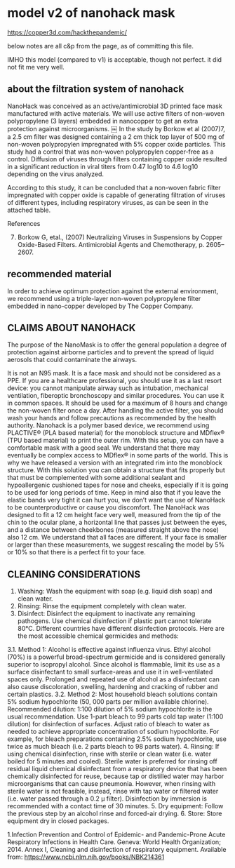 # model v2 of nanohack mask

https://copper3d.com/hackthepandemic/

below notes are all c&p from the page, as of committing this file.

IMHO this model (compared to v1) is acceptable, though not perfect.
it did not fit me very well.


## about the filtration system of nanohack

NanoHack was conceived as an active/antimicrobial 3D printed face mask manufactured with active materials. We will use active filters of non-woven polypropylene (3 layers) embedded in nanocopper to get an extra protection against microorganisms.
￼
In the study by Borkow et al (2007)7, a 2.5 cm filter was designed containing a 2 cm thick top layer of 500 mg of non-woven polypropylen impregnated with 5% copper oxide particles. This study had a control that was non-woven polypropylen copper-free as a control.
Diffusion of viruses through filters containing copper oxide resulted in a significant reduction in viral titers from 0.47 log10 to 4.6 log10 depending on the virus analyzed.

According to this study, it can be concluded that a non-woven fabric filter impregnated with copper oxide is capable of generating filtration of viruses of different types, including respiratory viruses, as can be seen in the attached table.

References

7. Borkow G, etal., (2007) Neutralizing Viruses in Suspensions by Copper Oxide-Based Filters. Antimicrobial Agents and Chemotherapy, p. 2605–2607.


## recommended material

In order to achieve optimum protection against the external environment, we recommend using a triple-layer non-woven polypropylene filter embedded in nano-copper developed by The Copper Company.


## CLAIMS ABOUT NANOHACK

The purpose of the NanoMask is to offer the general population a degree of protection against airborne particles and to prevent the spread of liquid aerosols that could contaminate the airways.

It is not an N95 mask. It is a face mask and should not be considered as a PPE.
If you are a healthcare professional, you should use it as a last resort device: you cannot manipulate airway such as intubation, mechanical ventilation, fiberoptic bronchoscopy and similar procedures.
You can use it in common spaces.
It should be used for a maximum of 8 hours and change the non-woven filter once a day. After handling the active filter, you should wash your hands and follow precautions as recommended by the health authority.
Nanohack is a polymer based device, we recommend using PLACTIVE® (PLA based material) for the monoblock structure and MDflex® (TPU based material) to print the outer rim. With this setup, you can have a comfortable mask with a good seal.
We understand that there may eventually be complex access to MDflex® in some parts of the world. This is why we have released a version with an integrated rim into the monoblock structure. With this solution you can obtain a structure that fits properly but that must be complemented with some additional sealant and hypoallergenic cushioned tapes for nose and cheeks, especially if it is going to be used for long periods of time.
Keep in mind also that if you leave the elastic bands very tight it can hurt you, we don’t want the use of NanoHack to be counterproductive or cause you discomfort.
The NanoHack was designed to fit a 12 cm height face very well, measured from the tip of the chin to the ocular plane, a horizontal line that passes just between the eyes, and a distance between cheekbones (measured straight above the nose) also 12 cm.
We understand that all faces are different. If your face is smaller or larger than these measurements, we suggest rescaling the model by 5% or 10% so that there is a perfect fit to your face.


## CLEANING CONSIDERATIONS

1. Washing: Wash the equipment with soap (e.g. liquid dish soap) and clean water.
2. Rinsing: Rinse the equipment completely with clean water.
3. Disinfect: Disinfect the equipment to inactivate any remaining pathogens. Use chemical disinfection if plastic part cannot tolerate 80°C. Different countries have different disinfection protocols. Here are the most accessible chemical germicides and methods:

3.1. Method 1: Alcohol is effective against influenza virus. Ethyl alcohol (70%) is a powerful broad-spectrum
germicide and is considered generally superior to isopropyl alcohol. Since alcohol is flammable, limit its use as a surface disinfectant to small surface-areas and use it in well-ventilated spaces only. Prolonged and repeated use of alcohol as a disinfectant can also cause discoloration, swelling, hardening and cracking of rubber and certain plastics.
3.2. Method 2: Most household bleach solutions contain 5% sodium hypochlorite (50, 000 parts per million available chlorine). Recommended dilution: 1:100 dilution of 5% sodium hypochlorite is the usual recommendation. Use 1-part bleach to 99 parts cold tap water (1:100 dilution) for disinfection of surfaces. Adjust ratio of bleach to water as needed to achieve appropriate concentration of sodium hypochlorite. For example, for bleach preparations containing 2.5% sodium hypochlorite, use twice as much bleach (i.e. 2 parts bleach to 98 parts water).
4. Rinsing: If using chemical disinfection, rinse with sterile or clean water (i.e. water boiled for 5 minutes and cooled). Sterile water is preferred for rinsing off residual liquid chemical disinfectant from a respiratory device that has been chemically disinfected for reuse, because tap or distilled water may harbor microorganisms that can cause pneumonia. However, when rinsing with sterile water is not feasible, instead, rinse with tap water or filtered water (i.e. water passed through a 0.2 μ filter). Disinfection by immersion is recommended with a contact time of 30 minutes.
5. Dry equipment: Follow the previous step by an alcohol rinse and forced-air drying.
6. Store: Store equipment dry in closed packages.

1.Infection Prevention and Control of Epidemic- and Pandemic-Prone Acute Respiratory Infections in Health Care. Geneva: World Health Organization; 2014. Annex I, Cleaning and disinfection of respiratory equipment. Available from: https://www.ncbi.nlm.nih.gov/books/NBK214361
